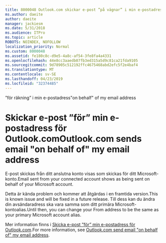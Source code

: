 ```yaml
---
title: 8000048 Outlook.com skickar e-post ”på vägnar” i min e-postadress
ms.author: daeite
author: daeite
manager: jackiesm
ms.date: 5/31/2018
ms.audience: ITPro
ms.topic: article
ROBOTS: NOINDEX, NOFOLLOW
localization_priority: Normal
ms.custom: 8000048
ms.assetid: fe180c8c-d9e5-4a8c-af54-3fe8fa4a4331
ms.openlocfilehash: 44e8cc3aaedb07fb3ed315a5d9c81ca21fda9105
ms.sourcegitcommit: 9d78905c512192ffc4675468abd2efc5f2e4baf4
ms.translationtype: MT
ms.contentlocale: sv-SE
ms.lasthandoff: 04/23/2019
ms.locfileid: "32374485"
---
```

<span data-ttu-id="58d96-102">”för räkning” i min e-postadress</span><span class="sxs-lookup"><span data-stu-id="58d96-102">"on behalf" of my email address</span></span>

# <a name="outlookcom-sends-email-on-behalf-of-my-email-address"></a><span data-ttu-id="58d96-103">Skickar e-post ”för” min e-postadress för Outlook.com</span><span class="sxs-lookup"><span data-stu-id="58d96-103">Outlook.com sends email "on behalf of" my email address</span></span>

<span data-ttu-id="58d96-104">E-post skickas från ditt anslutna konto visas som skickas för ditt Microsoft-konto.</span><span class="sxs-lookup"><span data-stu-id="58d96-104">Email sent from your connected account shows as being sent on behalf of your Microsoft account.</span></span>
  
<span data-ttu-id="58d96-105">Detta är kända problem och kommer att åtgärdas i en framtida version.</span><span class="sxs-lookup"><span data-stu-id="58d96-105">This is known issue and will be fixed in a future release.</span></span> <span data-ttu-id="58d96-106">Till dess kan du ändra din avsändaradress ska vara samma som ditt primära Microsoft-kontoalias.</span><span class="sxs-lookup"><span data-stu-id="58d96-106">Until then, you can change your From address to be the same as your primary Microsoft account alias.</span></span>
  
<span data-ttu-id="58d96-107">Mer information finns i [Skicka e-post ”för” min e-postadress för Outlook.com](https://go.microsoft.com/fwlink/p/?linkid=2001600&amp;clcid=0x409).</span><span class="sxs-lookup"><span data-stu-id="58d96-107">For more information, see [Outlook.com send email "on behalf of" my email address](https://go.microsoft.com/fwlink/p/?linkid=2001600&amp;clcid=0x409).</span></span>
  

